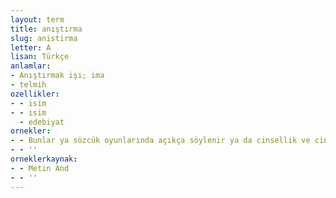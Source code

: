 ```yaml
---
layout: term
title: anıştırma
slug: anistirma
letter: A
lisan: Türkçe
anlamlar:
- Anıştırmak işi; ima
- telmih
ozellikler:
- - isim
- - isim
  - edebiyat
ornekler:
- - Bunlar ya sözcük oyunlarında açıkça söylenir ya da cinsellik ve cinsel sapıklıkla ilgili sözcüklere örtülü, kapalı yoldan anıştırma yapılır.
- - ''
orneklerkaynak:
- - Metin And
- - ''
---
```

